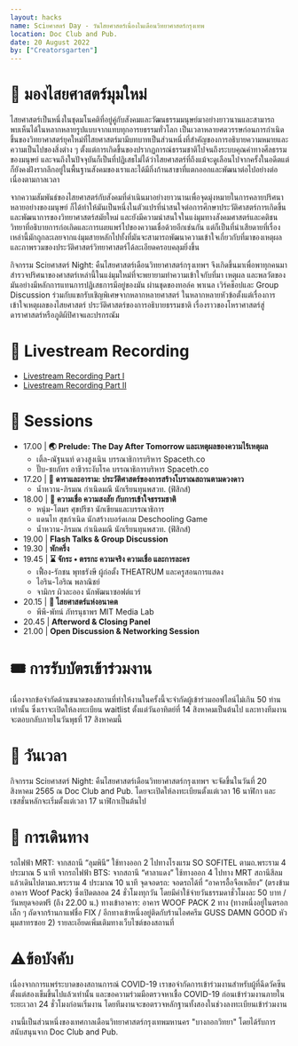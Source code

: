 ```yaml
---
layout: hacks
name: Sciยศาสตร์ Day - วันไสยศาสตร์เนื่องในเดือนวิทยาศาสตร์กรุงเทพ
location: Doc Club and Pub.
date: 20 August 2022
by: ["Creatorsgarten"]
---
```


# 🔭 มองไสยศาสตร์มุมใหม่
ไสยศาสตร์เป็นหนึ่งในชุดมโนคติที่อยู่คู่กับสังคมและวัฒนธรรมมนุษย์มาอย่างยาวนานและสามารถพบเห็นได้ในหลากหลายรูปแบบจากแทบทุกอารยธรรมทั่วโลก เป็นเวลาหลายศตวรรษก่อนการกำเนิดขึ้นของวิทยาศาสตร์ยุคใหม่ที่ไสยศาสตร์มามีบทบาทเป็นส่วนหนึ่งที่สำคัญของการอธิบายความหมายและความเป็นไปของสิ่งต่าง ๆ ตั้งแต่การเกิดขึ้นของปรากฏการณ์ธรรมชาติไปจนถึงระบบคุณค่าทางศีลธรรมของมนุษย์ และจนถึงในปัจจุบันก็เป็นที่ปฏิเสธไม่ได้ว่าไสยศาสตร์ที่ถึงแม้จะดูเลือนไปจากครั้งในอดีตแต่ก็ยังคงฝังรากลึกอยู่ในพื้นฐานสังคมของเราและได้มีกิ่งก้านสาขาที่แตกออกและพัฒนาต่อไปอย่างต่อเนื่องตามกาลเวลา

จากความสัมพันธ์ของไสยศาสตร์กับสังคมที่ดำเนินมาอย่างยาวนานเพื่อจุดมุ่งหมายในการคลายปริศนาหลายอย่างของมนุษย์ ก็ได้ทำให้มันเป็นหนึ่งในตัวแปรที่น่าสนใจต่อการศึกษาประวัติศาสตร์การเกิดขึ้นและพัฒนาการของวิทยาศาสตร์สมัยใหม่ และยังมีความน่าสนใจในแง่มุมทางสังคมศาสตร์และคติชนวิทยาที่อธิบายการก่อเกิดและการเผยแพร่ไปของความเชื่อด้วยอีกเช่นกัน แต่ก็เป็นที่น่าเสียดายที่เรื่องเหล่านี้มักถูกละเลยจากแง่มุมสายหลักไปทั้งที่มันจะสามารถพัฒนาความเข้าใจเกี่ยวกับที่มาของเหตุผลและภาพรวมของประวัติศาสตร์วิทยาศาสตร์ได้ละเอียดครอบคลุมยิ่งขึ้น

กิจกรรม Sciยศาสตร์ Night: คืนไสยศาสตร์เดือนวิทยาศาสตร์กรุงเทพฯ จึงเกิดขึ้นมาเพื่อพาทุกคนมาสำรวจปริศนาของศาสตร์เหล่านี้ในแง่มุมใหม่ที่จะพยายามทำความเข้าใจกับที่มา เหตุผล และพลวัตของมันอย่างมีหลักการแทนการปฏิเสธการมีอยู่ของมัน ผ่านชุดของทอล์ค พาเนล เวิร์คช็อปและ Group Discussion ร่วมกับแขกรับเชิญพิเศษจากหลากหลายศาสตร์ ในหลากหลายหัวข้อตั้งแต่เรื่องการเข้าใจเหตุผลของไสยศาสตร์ ประวัติศาสตร์ของการอธิบายธรรมชาติ เรื่องราวของโหราศาสตร์สู่ดาราศาสตร์​ หรือภูติผีปิศาจและปรกรณัม

# 🎥 Livestream Recording
- [Livestream Recording Part I](https://www.facebook.com/creatorsgarten/videos/443922121010071)
- [Livestream Recording Part II](https://www.facebook.com/creatorsgarten/videos/599121464923486)

# 🎤 Sessions
- 17.00 | **🌏 Prelude: The Day After Tomorrow และเหตุผลของความไร้เหตุผล**
	- เติ้ล-ณัฐนนท์ ดวงสูงเนิน บรรณาธิการบริหาร Spaceth.co
	- ปั๊บ-ชยภัทร อาชีวระงับโรค บรรณาธิการบริหาร Spaceth.co
- 17.20 | **💫 ดาราและอาราม: ประวัติศาสตร์ของการสร้างโบราณสถานตามดวงดาว**
	- น้ำหวาน-ภิรมณ กำเนิดมณี นักเรียนทุนพสวท. (ฟิสิกส์)
- 18.00 | **🔮 ความเชื่อ ความสงสัย กับการเข้าใจธรรมชาติ**
	- หนุ่ม-โตมร ศุขปรีชา นักเขียนและบรรณาธิการ
	- แดนไท สุขกำเนิด นักสร้างบอร์ดเกม Deschooling Game
	- น้ำหวาน-ภิรมณ กำเนิดมณี นักเรียนทุนพสวท. (ฟิสิกส์)
- 19.00 | **Flash Talks & Group Discussion**
- 19.30 | **พักครึ่ง**
- 19.45 | **⌛️ จักระ • ตรรกะ ความจริง ความเชื่อ และการละคร** 
	- เฟื้อง-รักชน พุทธรังษี ผู้ก่อตั้ง THEATRUM และครูสอนการแสดง
	- ไอริน-ไอริณ พลาณิชย์
	- จามิกร ผิวละออง นักพัฒนาซอฟต์แวร์
- 20.15 | **👾 ไสยศาสตร์แห่งอนาคต**
	- พีพี-พัทน์ ภัทรนุธาพร MIT Media Lab
- 20.45 | **Afterword & Closing Panel**
- 21.00 | **Open Discussion & Networking Session**

# 🎟 การรับบัตรเข้าร่วมงาน
เนื่องจากข้อจำกัดด้านขนาดของสถานที่ทำให้งานในครั้งนี้จะจำกัดผู้เข้าร่วมออฟไลน์ไม่เกิน 50 ท่านเท่านั้น ซึ่งเราจะเปิดให้ลงทะเบียน waitlist ตั้งแต่วันอาทิตย์ที่ 14 สิงหาคมเป็นต้นไป และทางทีมงานจะตอบกลับภายในวันพุธที่ 17 สิงหาคมนี้

# 📅 วันเวลา
กิจกรรม Sciยศาสตร์ Night: คืนไสยศาสตร์เดือนวิทยาศาสตร์กรุงเทพฯ จะจัดขึ้นในวันที่ 20 สิงหาคม 2565 ณ Doc Club and Pub. โดยจะเปิดให้ลงทะเบียนตั้งแต่เวลา 16 นาฬิกา และเซสชั่นหลักจะเริ่มตั้งแต่เวลา 17 นาฬิกาเป็นต้นไป

# 🚊 การเดินทาง
รถไฟฟ้า MRT: จากสถานี “ลุมพินี” ใช้ทางออก 2 ไปทางโรงแรม SO SOFITEL ตามถ.พระราม 4 ประมาณ 5 นาที
จากรถไฟฟ้า BTS​: จากสถานี “ศาลาแดง” ใช้ทางออก 4 ไปทาง MRT สถานีสีลม แล้วเดินไปตามถ.พระราม 4 ประมาณ 10 นาที
จุดจอดรถ: จอดรถได้ที่ “อาคารอื้อจือเหลียง” (ตรงข้ามอาคาร Woof Pack) ซึ่งเปิดตลอด 24 ชั่วโมงทุกวัน โดยมีค่าใช้จ่ายวันธรรมดาชั่วโมงละ 50 บาท / วันหยุดจอดฟรี (ถึง 22.00 น.)
ทางเข้าอาคาร: อาคาร WOOF PACK 2 ทาง (ทางหนึ่งอยู่ในตรอกเล็ก ๆ ถัดจากร้านกาแฟชื่อ FIX / อีกทางเข้าหนึ่งอยู่ติดกับร้านไอศครีม GUSS DAMN GOOD หัวมุมสาทรซอย 2)
รายละเอียดเพิ่มเติมทางเว็บไซต์ของสถานที่

# ⚠️ข้อบังคับ
เนื่องจากการแพร่ระบาดของสถานการณ์ COVID-19 เราขอจำกัดการเข้าร่วมงานสำหรับผู้ที่ฉีดวัคซีนตั้งแต่สองเข็มขึ้นไปแล้วเท่านั้น และขอความร่วมมือตรวจหาเชื้อ COVID-19 ก่อนเข้าร่วมงานภายในระยะเวลา 24 ชั่วโมงก่อนเริ่มงาน โดยทีมงานจะขอตรวจหลักฐานทั้งสองในช่วงลงทะเบียนเข้าร่วมงาน

งานนี้เป็นส่วนหนึ่งของเทศกาลเดือนวิทยาศาสตร์กรุงเทพมหานคร "บางกอกวิทยา" โดยได้รับการสนับสนุนจาก Doc Club and Pub.